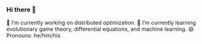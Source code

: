 ### Hi there 👋
🔭 I’m currently working on distributed optimization.
🌱 I’m currently learning evolutionary game theory, differential equations, and machine learning.
😄 Pronouns: he/him/his
<!--
**barkincavdaroglu/barkincavdaroglu** is a ✨ _special_ ✨ repository because its `README.md` (this file) appears on your GitHub profile.

Here are some ideas to get you started:

- 🔭 I’m currently working on distributed optimization.
- 🌱 I’m currently learning evolutionary game theory, differential equations, and machine learning.
- 😄 Pronouns: he/him/his

